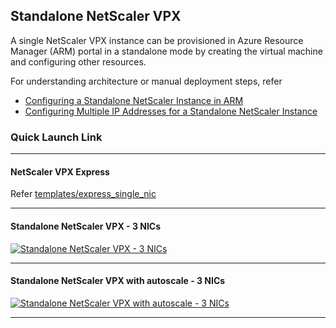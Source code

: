 ## Standalone NetScaler VPX 
A single NetScaler VPX instance can be provisioned in Azure Resource Manager (ARM) portal in a standalone mode by creating the virtual machine and configuring other resources. 

For understanding architecture or manual deployment steps, refer 
- [Configuring a Standalone NetScaler Instance in ARM](https://docs.citrix.com/en-us/netscaler/12-1/deploying-vpx/deploy-vpx-on-azure/configure-vpx-standalone-arm.html)
- [Configuring Multiple IP Addresses for a Standalone NetScaler Instance](https://docs.citrix.com/en-us/netscaler/12-1/deploying-vpx/deploy-vpx-on-azure/configuring-multiple-ips-for-vpx-using-azure-resource-manager.html)

### Quick Launch Link
---
#### NetScaler VPX Express
Refer [templates/express_single_nic](../express_single_nic)

---
#### Standalone NetScaler VPX - 3 NICs 
[![Standalone NetScaler VPX - 3 NICs ](http://azuredeploy.net/deploybutton.png)](https://portal.azure.com/#create/Microsoft.Template/uri/https%3A%2F%2Fraw.githubusercontent.com%2Fcitrix%2Fnetscaler-azure-templates%2Fmaster%2Ftemplates%2Fstandalone%2FVPX_3nic%2FmainTemplate.json)

---
#### Standalone NetScaler VPX with autoscale - 3 NICs
[![Standalone NetScaler VPX with autoscale - 3 NICs](http://azuredeploy.net/deploybutton.png)](https://portal.azure.com/#create/Microsoft.Template/uri/https%3A%2F%2Fraw.githubusercontent.com%2Fcitrix%2Fnetscaler-azure-templates%2Fmaster%2Ftemplates%2Fstandalone%2FVPX_3nic_backendAutoscale%2FmainTemplate.json)

---